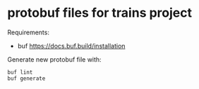 # protobuf files for trains project

Requirements:

- buf https://docs.buf.build/installation

Generate new protobuf file with:

```shell
buf lint
buf generate
```
